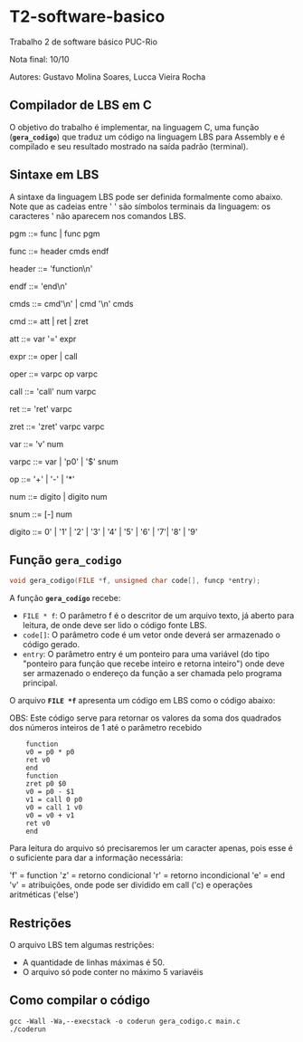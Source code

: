 # T2-software-basico
Trabalho 2 de software básico PUC-Rio

Nota final: 10/10

Autores:    Gustavo Molina Soares,
            Lucca Vieira Rocha

## Compilador de LBS em C

O objetivo do trabalho é implementar, na linguagem C, uma função (**`gera_codigo`**) que traduz um código na linguagem LBS para Assembly e é compilado e seu resultado mostrado na saída padrão (terminal).

## Sintaxe em LBS

A sintaxe da linguagem LBS pode ser definida formalmente como abaixo. Note que as cadeias entre ' ' são símbolos terminais da linguagem: os caracteres ' não aparecem nos comandos LBS.

pgm	::=	func | func pgm

func	::=	header cmds endf

header	::=	'function\n'

endf	::=	'end\n'

cmds	::=	cmd'\n' | cmd '\n' cmds

cmd	::=	att | ret | zret

att	::=	var '=' expr

expr	::=	oper | call

oper	::=	varpc op varpc

call	::=	'call' num varpc

ret	::=	'ret' varpc

zret	::=	'zret' varpc varpc

var	::=	'v' num

varpc	::=	var | 'p0' | '$' snum

op	::=	'+' | '-' | '*'

num	::=	digito | digito num

snum	::=	[-] num

digito	::=	0' | '1' | '2' | '3' | '4' | '5' | '6' | '7'| '8' | '9'



## Função `gera_codigo`

```c
void gera_codigo(FILE *f, unsigned char code[], funcp *entry);
```

A função **`gera_codigo`** recebe:

- `FILE * f`: O parâmetro f é o descritor de um arquivo texto, já aberto para leitura, de onde deve ser lido o código fonte LBS. 
- `code[]`: O parâmetro code é um vetor onde deverá ser armazenado o código gerado. 
- `entry`: O parâmetro entry é um ponteiro para uma variável (do tipo "ponteiro para função que recebe inteiro e retorna inteiro") onde deve ser armazenado o endereço da função a ser chamada pelo programa principal. 

O arquivo **`FILE *f`** apresenta um código em LBS como o código abaixo:

OBS: Este código serve para retornar os valores da soma dos quadrados dos números inteiros de 1 até o parâmetro recebido

```
    function
    v0 = p0 * p0
    ret v0
    end
    function
    zret p0 $0
    v0 = p0 - $1
    v1 = call 0 p0
    v0 = call 1 v0
    v0 = v0 + v1
    ret v0
    end

```

Para leitura do arquivo só precisaremos ler um caracter apenas, pois esse é o suficiente para dar a informação necessária:

'f' = function
'z' = retorno condicional
'r' = retorno incondicional
'e' = end
'v' = atribuições, onde pode ser dividido em call ('c) e operações aritméticas ('else')

## Restrições

O arquivo LBS tem algumas restrições:
- A quantidade de linhas máximas é 50.
- O arquivo só pode conter no máximo 5 variavéis

## Como compilar o código

```
gcc -Wall -Wa,--execstack -o coderun gera_codigo.c main.c
./coderun
```
